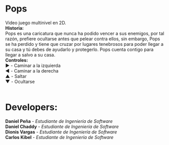 # Pops
Video juego multinivel en 2D.
<br />
**Historia:**<br />
Pops es una caricatura que nunca ha podido vencer a sus enemigos, por tal razón, prefiere ocultarse antes que pelear
contra ellos, sin embargo, Pops se ha perdido y tiene que cruzar por lugares tenebrosos para poder llegar a su casa y tú debes de
ayudarlo y protegerlo. Pops cuenta contigo para llegar a salvo a su casa.
<br />
**Controles:**<br />
**►** - Caminar a la izquierda<br />
**◄** - Caminar a la derecha<br />
**▲** - Saltar<br />
**▼** - Ocultarse<br />
<br />
# Developers:<br />
**Daniel Peña** - *Estudiante de Ingeniería de Software*<br />
**Daniel Chaddy** - *Estudiante de Ingeniería de Software*<br />
**Dionis Vargas** - *Estudiante de Ingeniería de Software*<br />
**Carlos Kibel** - *Estudiante de Ingeniería de Software*<br />